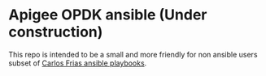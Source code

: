 # Apigee OPDK ansible (Under construction)

This repo is intended to be a small and more friendly for non ansible users subset of  [Carlos Frias ansible playbooks](https://github.com/carlosfrias/apigee-opdk-playbook-setup-ansible).
